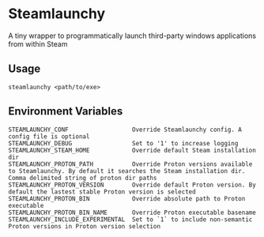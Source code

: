 # Steamlaunchy

A tiny wrapper to programmatically launch third-party windows applications from within Steam

## Usage

```
steamlaunchy <path/to/exe>
```

## Environment Variables

```
STEAMLAUNCHY_CONF                  Override Steamlaunchy config. A config file is optional
STEAMLAUNCHY_DEBUG                 Set to '1' to increase logging
STEAMLAUNCHY_STEAM_HOME            Override default Steam installation dir
STEAMLAUNCHY_PROTON_PATH           Override Proton versions available to Steamlaunchy. By default it searches the Steam installation dir. Comma delimited string of proton dir paths
STEAMLAUNCHY_PROTON_VERSION        Override default Proton version. By default the lastest stable Proton version is selected
STEAMLAUNCHY_PROTON_BIN            Override absolute path to Proton executable
STEAMLAUNCHY_PROTON_BIN_NAME       Override Proton executable basename
STEAMLAUNCHY_INCLUDE_EXPERIMENTAL  Set to `1` to include non-semantic Proton versions in Proton version selection
```
